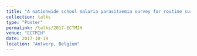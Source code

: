 ```yaml
---
title: "A nationwide school malaria parasitaemia survey for routine surveillance at district level in Mainland Tanzania"
collection: talks
type: "Poster"
permalink: /talks/2017-ECTMIH
venue: "ECTMIH"
date: 2017-10-19
location: "Antwerp, Belgium"
---
```

